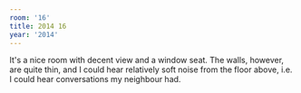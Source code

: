 ```yaml
---
room: '16'
title: 2014 16
year: '2014'
---
```


It's a nice room with decent view and a window seat. The walls, however, are quite thin, and I could hear relatively soft noise from the floor above, i.e. I could hear conversations my neighbour had.